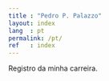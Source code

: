 ```yaml
---
title : "Pedro P. Palazzo"
layout: index
lang  : pt
permalink: /pt/
ref   : index
---
```


Registro da minha carreira.

